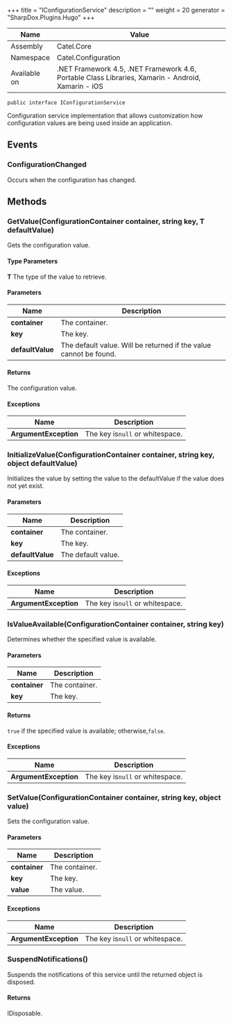 

+++
title = "IConfigurationService" 
description = ""
weight = 20
generator = "SharpDox.Plugins.Hugo"
+++

Name|Value
---|---
Assembly|Catel.Core
Namespace|Catel.Configuration
Available on|.NET Framework 4.5, .NET Framework 4.6, Portable Class Libraries, Xamarin - Android, Xamarin - iOS

```
public interface IConfigurationService
```

Configuration service implementation that allows customization how configuration values are being used inside an application.

## Events

### ConfigurationChanged

Occurs when the configuration has changed.

## Methods

### GetValue<T>(ConfigurationContainer container, string key, T defaultValue)

Gets the configuration value.

#### Type Parameters

**T**
The type of the value to retrieve.

#### Parameters

Name|Description
---|---
**container**|The container.
**key**|The key.
**defaultValue**|The default value. Will be returned if the value cannot be found.

#### Returns

The configuration value.

#### Exceptions

Name|Description
---|---
**ArgumentException**|The key is`null` or whitespace.

### InitializeValue(ConfigurationContainer container, string key, object defaultValue)

Initializes the value by setting the value to the defaultValue if the value does not yet exist.

#### Parameters

Name|Description
---|---
**container**|The container.
**key**|The key.
**defaultValue**|The default value.

#### Exceptions

Name|Description
---|---
**ArgumentException**|The key is`null` or whitespace.

### IsValueAvailable(ConfigurationContainer container, string key)

Determines whether the specified value is available.

#### Parameters

Name|Description
---|---
**container**|The container.
**key**|The key.

#### Returns

`true` if the specified value is available; otherwise,`false`.

#### Exceptions

Name|Description
---|---
**ArgumentException**|The key is`null` or whitespace.

### SetValue(ConfigurationContainer container, string key, object value)

Sets the configuration value.

#### Parameters

Name|Description
---|---
**container**|The container.
**key**|The key.
**value**|The value.

#### Exceptions

Name|Description
---|---
**ArgumentException**|The key is`null` or whitespace.

### SuspendNotifications()

Suspends the notifications of this service until the returned object is disposed.

#### Returns

IDisposable.

